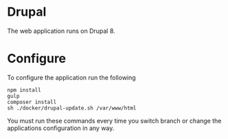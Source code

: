 # Drupal

The web application runs on Drupal 8.

# Configure

To configure the application run the following

    npm install
    gulp
    composer install
    sh ./docker/drupal-update.sh /var/www/html
    
You must run these commands every time you switch branch or change the applications configuration in any way.
